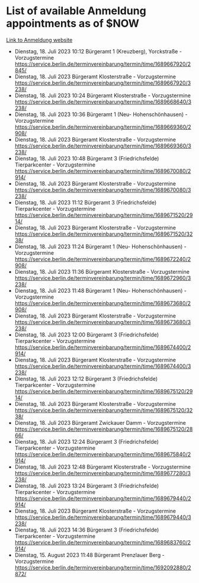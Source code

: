 # List of available Anmeldung appointments as of $NOW
[Link to Anmeldung website](https://service.berlin.de/terminvereinbarung/termin/tag.php?termin=1&anliegen[]=120686&dienstleisterlist=122210,122217,327316,122219,327312,122227,327314,122231,327346,122243,327348,122254,122252,329742,122260,329745,122262,329748,122271,327278,122273,327274,122277,327276,330436,122280,327294,122282,327290,122284,327292,122291,327270,122285,327266,122286,327264,122296,327268,150230,329760,122297,327286,122294,327284,122312,329763,122314,329775,122304,327330,122311,327334,122309,327332,317869,122281,327352,122279,329772,122283,122276,327324,122274,327326,122267,329766,122246,327318,122251,327320,122257,327322,122208,327298,122226,327300&herkunft=http%3A%2F%2Fservice.berlin.de%2Fdienstleistung%2F120686%2F)
- Dienstag, 18. Juli 2023 10:12 Bürgeramt 1 (Kreuzberg), Yorckstraße - Vorzugstermine https://service.berlin.de/terminvereinbarung/termin/time/1689667920/2845/
- Dienstag, 18. Juli 2023  Bürgeramt Klosterstraße - Vorzugstermine https://service.berlin.de/terminvereinbarung/termin/time/1689667920/3238/
- Dienstag, 18. Juli 2023 10:24 Bürgeramt Klosterstraße - Vorzugstermine https://service.berlin.de/terminvereinbarung/termin/time/1689668640/3238/
- Dienstag, 18. Juli 2023 10:36 Bürgeramt 1 (Neu- Hohenschönhausen) - Vorzugstermine https://service.berlin.de/terminvereinbarung/termin/time/1689669360/2908/
- Dienstag, 18. Juli 2023  Bürgeramt Klosterstraße - Vorzugstermine https://service.berlin.de/terminvereinbarung/termin/time/1689669360/3238/
- Dienstag, 18. Juli 2023 10:48 Bürgeramt 3 (Friedrichsfelde) Tierparkcenter - Vorzugstermine https://service.berlin.de/terminvereinbarung/termin/time/1689670080/2914/
- Dienstag, 18. Juli 2023  Bürgeramt Klosterstraße - Vorzugstermine https://service.berlin.de/terminvereinbarung/termin/time/1689670080/3238/
- Dienstag, 18. Juli 2023 11:12 Bürgeramt 3 (Friedrichsfelde) Tierparkcenter - Vorzugstermine https://service.berlin.de/terminvereinbarung/termin/time/1689671520/2914/
- Dienstag, 18. Juli 2023  Bürgeramt Klosterstraße - Vorzugstermine https://service.berlin.de/terminvereinbarung/termin/time/1689671520/3238/
- Dienstag, 18. Juli 2023 11:24 Bürgeramt 1 (Neu- Hohenschönhausen) - Vorzugstermine https://service.berlin.de/terminvereinbarung/termin/time/1689672240/2908/
- Dienstag, 18. Juli 2023 11:36 Bürgeramt Klosterstraße - Vorzugstermine https://service.berlin.de/terminvereinbarung/termin/time/1689672960/3238/
- Dienstag, 18. Juli 2023 11:48 Bürgeramt 1 (Neu- Hohenschönhausen) - Vorzugstermine https://service.berlin.de/terminvereinbarung/termin/time/1689673680/2908/
- Dienstag, 18. Juli 2023  Bürgeramt Klosterstraße - Vorzugstermine https://service.berlin.de/terminvereinbarung/termin/time/1689673680/3238/
- Dienstag, 18. Juli 2023 12:00 Bürgeramt 3 (Friedrichsfelde) Tierparkcenter - Vorzugstermine https://service.berlin.de/terminvereinbarung/termin/time/1689674400/2914/
- Dienstag, 18. Juli 2023  Bürgeramt Klosterstraße - Vorzugstermine https://service.berlin.de/terminvereinbarung/termin/time/1689674400/3238/
- Dienstag, 18. Juli 2023 12:12 Bürgeramt 3 (Friedrichsfelde) Tierparkcenter - Vorzugstermine https://service.berlin.de/terminvereinbarung/termin/time/1689675120/2914/
- Dienstag, 18. Juli 2023  Bürgeramt Klosterstraße - Vorzugstermine https://service.berlin.de/terminvereinbarung/termin/time/1689675120/3238/
- Dienstag, 18. Juli 2023  Bürgeramt Zwickauer Damm - Vorzugstermine https://service.berlin.de/terminvereinbarung/termin/time/1689675120/2866/
- Dienstag, 18. Juli 2023 12:24 Bürgeramt 3 (Friedrichsfelde) Tierparkcenter - Vorzugstermine https://service.berlin.de/terminvereinbarung/termin/time/1689675840/2914/
- Dienstag, 18. Juli 2023 12:48 Bürgeramt Klosterstraße - Vorzugstermine https://service.berlin.de/terminvereinbarung/termin/time/1689677280/3238/
- Dienstag, 18. Juli 2023 13:24 Bürgeramt 3 (Friedrichsfelde) Tierparkcenter - Vorzugstermine https://service.berlin.de/terminvereinbarung/termin/time/1689679440/2914/
- Dienstag, 18. Juli 2023  Bürgeramt Klosterstraße - Vorzugstermine https://service.berlin.de/terminvereinbarung/termin/time/1689679440/3238/
- Dienstag, 18. Juli 2023 14:36 Bürgeramt 3 (Friedrichsfelde) Tierparkcenter - Vorzugstermine https://service.berlin.de/terminvereinbarung/termin/time/1689683760/2914/
- Dienstag, 15. August 2023 11:48 Bürgeramt Prenzlauer Berg - Vorzugstermine https://service.berlin.de/terminvereinbarung/termin/time/1692092880/2872/
